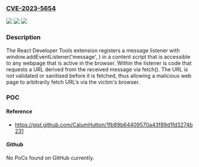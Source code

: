 ### [CVE-2023-5654](https://cve.mitre.org/cgi-bin/cvename.cgi?name=CVE-2023-5654)
![](https://img.shields.io/static/v1?label=Product&message=React%20Developer%20Tools%20Extension&color=blue)
![](https://img.shields.io/static/v1?label=Version&message=%3D%20%3C%204.28.4%20&color=brighgreen)
![](https://img.shields.io/static/v1?label=Vulnerability&message=CWE-285%3A%20Improper%20Authorization&color=brighgreen)

### Description

The React Developer Tools extension registers a message listener with window.addEventListener('message', <listener>) in a content script that is accessible to any webpage that is active in the browser. Within the listener is code that requests a URL derived from the received message via fetch(). The URL is not validated or sanitised before it is fetched, thus allowing a malicious web page to arbitrarily fetch URL’s via the victim's browser.

### POC

#### Reference
- https://gist.github.com/CalumHutton/1fb89b64409570a43f89d1fd3274b231

#### Github
No PoCs found on GitHub currently.

